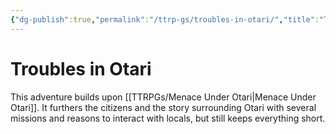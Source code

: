 ```yaml
---
{"dg-publish":true,"permalink":"/ttrp-gs/troubles-in-otari/","title":"Troubles in Otari","created":"2023-05-13T06:53:29.412+02:00","updated":"2023-05-13T06:55:11.785+02:00"}
---
```



# Troubles in Otari

This adventure builds upon [[TTRPGs/Menace Under Otari\|Menace Under Otari]]. It furthers the citizens and the story surrounding Otari with several missions and reasons to interact with locals, but still keeps everything short.